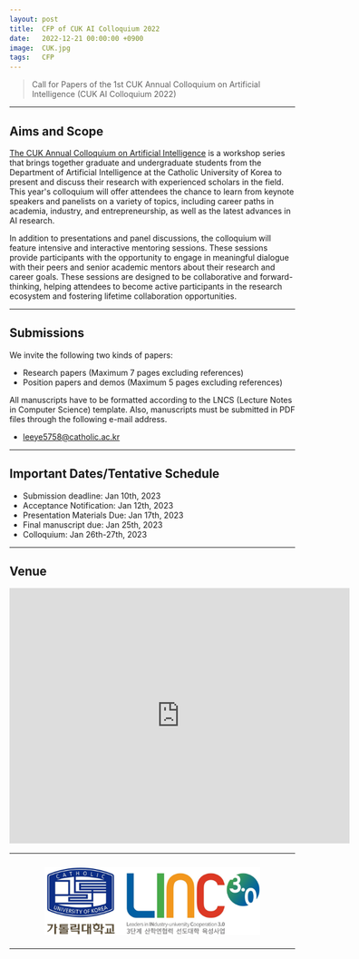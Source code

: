 ```yaml
---
layout: post
title:  CFP of CUK AI Colloquium 2022
date:   2022-12-21 00:00:00 +0900
image:  CUK.jpg
tags:   CFP
---
```


> Call for Papers of the 1st CUK Annual Colloquium on Artificial Intelligence (CUK AI Colloquium 2022)

***

Aims and Scope
------------

[The CUK Annual Colloquium on Artificial Intelligence](https://sites.google.com/view/cukai-colloquium-2022/home) is a workshop series that brings together graduate and undergraduate students from the Department of Artificial Intelligence at the Catholic University of Korea to present and discuss their research with experienced scholars in the field. This year's colloquium will offer attendees the chance to learn from keynote speakers and panelists on a variety of topics, including career paths in academia, industry, and entrepreneurship, as well as the latest advances in AI research.

In addition to presentations and panel discussions, the colloquium will feature intensive and interactive mentoring sessions. These sessions provide participants with the opportunity to engage in meaningful dialogue with their peers and senior academic mentors about their research and career goals. These sessions are designed to be collaborative and forward-thinking, helping attendees to become active participants in the research ecosystem and fostering lifetime collaboration opportunities.

***

Submissions
------------

We invite the following two kinds of papers: 
*	Research papers (Maximum 7 pages excluding references)
*	Position papers and demos (Maximum 5 pages excluding references)

All manuscripts have to be formatted according to the LNCS (Lecture Notes in Computer Science) template.
Also, manuscripts must be submitted in PDF files through the following e-mail address.  
*	leeye5758@catholic.ac.kr 

***

Important Dates/Tentative Schedule
------------

*	Submission deadline: Jan 10th, 2023 
*	Acceptance Notification: Jan 12th, 2023
*	Presentation Materials Due: Jan 17th, 2023
*	Final manuscript due: Jan 25th, 2023
*	Colloquium: Jan 26th-27th, 2023

***

Venue
------------

<div class="gmap">
<p align="center"><iframe src="https://www.google.com/maps/embed?pb=!1m18!1m12!1m3!1d1582.533958019624!2d126.88446426591308!3d37.50631629093472!2m3!1f0!2f0!3f0!3m2!1i1024!2i768!4f13.1!3m3!1m2!1s0x357c9e68c1a74703%3A0x45ccfce8a9b9274a!2sRamada%20by%20Wyndham%20Seoul%20Sindorim!5e0!3m2!1sen!2skr!4v1672298250429!5m2!1sen!2skr" width="600" height="450" style="border:0;" allowfullscreen="" loading="lazy" referrerpolicy="no-referrer-when-downgrade"></iframe></p>
</div>

***

<p align="center"><a href="https://linc.catholic.ac.kr/lincplus/index.html"><img align="center" src="/images/CUKLINK_Logo.jpg" style="width : 380px; margin : 10px"></a></p>

***
